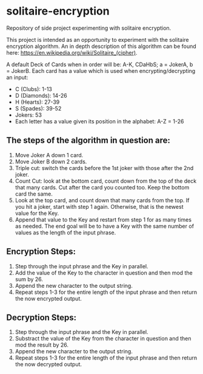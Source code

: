 # solitaire-encryption
Repository of side project experimenting with solitaire encryption.

This project is intended as an opportunity to experiment with the solitaire encryption algorithm. An in depth description of this algorithm can be found here: https://en.wikipedia.org/wiki/Solitaire_(cipher).

A default Deck of Cards when in order will be: A-K, CDaHbS; a = JokerA, b = JokerB. Each card has a value which is used when encrypting/decrypting an input:
* C (Clubs): 1-13
* D (Diamonds): 14-26
* H (Hearts): 27-39
* S (Spades): 39-52
* Jokers: 53
* Each letter has a value given its position in the alphabet: A-Z = 1-26 

The steps of the algorithm in question are:
-
1. Move Joker A down 1 card.
2. Move Joker B down 2 cards.
3. Triple cut: switch the cards before the 1st joker with those after the 2nd joker.
4. Count Cut: look at the bottom card, count down from the top of the deck that many cards. Cut after the card you counted too. Keep the bottom card the same.
5. Look at the top card, and count down that many cards from the top. If you hit a joker, start with step 1 again. Otherwise, that is the newest value for the Key.
6. Append that value to the Key and restart from step 1 for as many times as needed.
The end goal will be to have a Key with the same number of values as the length of the input phrase.

Encryption Steps:
-
1. Step through the input phrase and the Key in parallel.
2. Add the value of the Key to the character in question and then mod the sum by 26.
3. Append the new character to the output string.
4. Repeat steps 1-3 for the entire length of the input phrase and then return the now encrypted output.
	
Decryption Steps:
-
1. Step through the input phrase and the Key in parallel.
2. Substract the value of the Key from the character in question and then mod the result by 26.
3. Append the new character to the output string.
4. Repeat steps 1-3 for the entire length of the input phrase and then return the now decrypted output.
